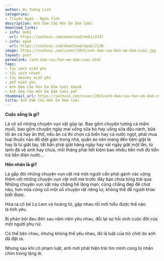 ```yaml
---
author: Dị Tường Linh
categories:
- Truyện Ngắn - Ngôn Tình
description: Anh Dám Cầu Hôn Em Dám Cưới
download_links:
- info: mobi
  url: https://sachvui.com/download/mobi/2137
- info: epub
  url: https://sachvui.com/download/epub/2138
image: https://sachvui.com/cover/2015/anh-dam-cau-hon-em-dam-cuoi.jpg
layout: post
permalink: /anh-dam-cau-hon-em-dam-cuoi.html
tags:
- tải sách miễn phí
- tải sách nhanh
- tải ebooks miễn phí
- pdf miễn phí
- Anh Dám Cầu Hôn Em Dám Cưới ebook
- Anh Dám Cầu Hôn Em Dám Cưới pdf
thumbnail_url: https://sachvui.com/cover/2015/anh-dam-cau-hon-em-dam-cuoi.jpg
title: Anh Dám Cầu Hôn Em Dám Cưới
---
```


 <div class="item-desc text-justify"> <p><strong>Cuộc sống là gì?</strong></p><p>Là vô số những chuyện vụn vặt gộp lại. Bao gồm chuyện tương cà mắm muối, bao gồm chuyện ngày mai uống sữa bò hay uống sữa đậu nành, bữa tối ăn cá hay ăn thịt, nếu ăn cá thì chọn cá biển hay cá nước ngọt, phải mua loại thuốc nào để diệt gián trong nhà, quần áo nên mang đến tiệm giặt là hay là tự giặt tay, tất bẩn phải giặt hàng ngày hay vài ngày giặt một lần, tủ lạnh đã vệ sinh hay chưa, mỗi tháng phải tiết kiệm bao nhiêu tiền mới đủ tiền trả tiền điện nước...</p><p><strong>Hôn nhân là gì?</strong></p><p>Là gấp đôi những chuyện vụn vặt mà một người cần phải gánh vác cộng thêm với những chuyện vụn vặt mới mà trước đây bạn chưa từng trải qua. Những chuyện vụn vặt này chẳng hề lãng mạn, cũng chẳng đẹp đẽ chút nào, hơn nữa cũng có một số chuyện rất riêng tư, không thể để người khác biết được.</p><p>Hóa ra cô bé Lọ Lem và hoàng tử, gặp nhau rồi mới hiểu được thế nào là tình yêu.</p><p>Bị phản bội đau đớn sau năm năm yêu nhau, đổi lại sự hồi sinh cuộc đời của một người phụ nữ.</p><p>Có thể bên nhau, nhưng không thể yêu nhau, đó là luật của trò chơi do anh đã đặt ra.</p><p>Nhưng sau khi cô phạm luật, anh mới phát hiện trái tim mình cũng bị nhấn chìm trong lặng lẽ.</p> </div>